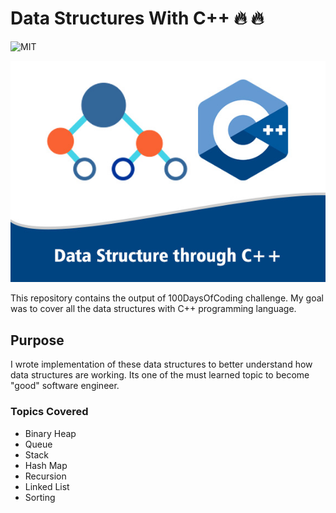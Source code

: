 # Data Structures With C++ :fire: :fire:

![MIT](https://img.shields.io/github/license/mashape/apistatus.svg)

![](images/DataStructures.jpg)

This repository contains the output of 100DaysOfCoding challenge. My goal was to cover all the data structures with C++ programming language.
## Purpose

I wrote implementation of these data structures to better understand
how data structures are working. Its one of the must learned topic to become "good" software engineer.


### Topics Covered
* Binary Heap
* Queue
* Stack
* Hash Map
* Recursion
* Linked List
* Sorting



